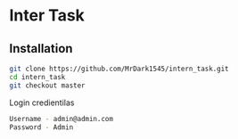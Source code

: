 
# Inter Task 
## Installation


```bash
git clone https://github.com/MrDark1545/intern_task.git
cd intern_task
git checkout master

```
Login credientilas
```bash
Username - admin@admin.com
Password - Admin
```


